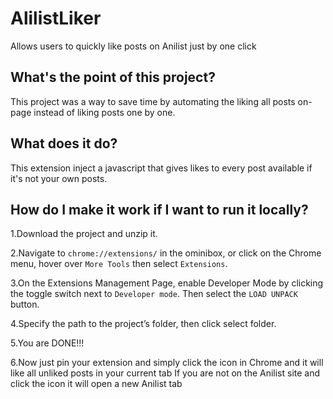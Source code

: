 # AlilistLiker
Allows users to quickly like posts on Anilist just by one click

## What's the point of this project?

This project was a way to save time by automating the liking all posts on-page instead of liking posts one by one.

 ## What does it do?

This extension inject a javascript that gives likes to every post available if it's not your own posts. 

## How do I make it work if I want to run it locally?
1.Download the project and unzip it.

2.Navigate to `chrome://extensions/` in the ominibox, or click on the Chrome menu, hover over `More Tools` then select `Extensions`.

3.On the Extensions Management Page, enable Developer Mode by clicking the toggle switch next to `Developer mode`. Then select the `LOAD UNPACK` button.

4.Specify the path to the project’s folder, then click select folder.

5.You are DONE!!! 

6.Now just pin your extension and simply click the icon in Chrome and it will like all unliked posts in your current tab
If you are not on the Anilist site and click the icon it will open a new Anilist tab
